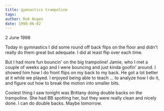 ```yaml
---
title: gymnastics trampoline
tags: 
author: Rob Nugen
date: 1998-06-02
---
```


<title>Journal</title>

<p class=date>2 June 1998</p>

<p>Today in gymnastics I did some round off back flips on the floor and didn't really do them great but adequate.  I did at least flip over each time.  

<p>But I had more fun bouncin' on the big trampoline!  Jamie, who I met a couple of weeks ago and I were bouncing and just kinda goofin' around.  I showed him how I do front flips on my back to my back. He got a lot better at it while we played. I enjoyed being able to teach ... to analyze how I do it, and figure out how to break the motion into smaller bits.

<p>Coolest thing I saw tonight was Brittany doing double backs on the trampoline.  She had BB spotting her, but they were really clean and nicely done.  I can do double backs.  Maybe tomorrow.
</p>

